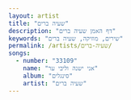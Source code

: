 ```yaml
---
layout: artist
title: "שעיה ברים"
description: "דף האמן שעיה ברים"
keywords: "שירים, מוזיקה, שעיה ברים"
permalink: /artists/שעיה-ברים/
songs:
  - number: "33109"
    name: "אני ישנה וליבי ער"
    album: "סינגלים"
    artist: "שעיה ברים"
---
```

